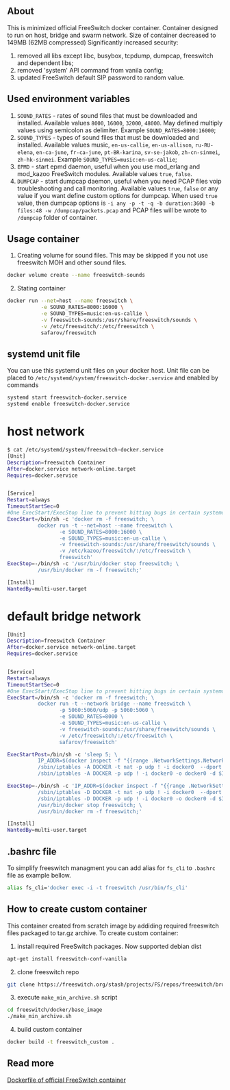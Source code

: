 About
-----

This is minimized official FreeSwitch docker container.
Container designed to run on host, bridge and swarm network.
Size of container decreased to 149MB (62MB compressed)
Significantly increased security:
1. removed all libs except libc, busybox, tcpdump, dumpcap, freeswitch and dependent libs;
2. removed 'system' API command from vanila config;
3. updated FreeSwitch default SIP password to random value.

Used environment variables
--------------------------

1. ```SOUND_RATES``` - rates of sound files that must be downloaded and installed. Available values ```8000```, ```16000```, ```32000```, ```48000```. May defined multiply values using semicolon as delimiter. Example ```SOUND_RATES=8000:16000```;
2. ```SOUND_TYPES``` - types of sound files that must be downloaded and installed. Available values music, ```en-us-callie```, ```en-us-allison```, ```ru-RU-elena```, ```en-ca-june```, ```fr-ca-june```, ```pt-BR-karina```, ```sv-se-jakob```, ```zh-cn-sinmei```, ```zh-hk-sinmei```. Example ```SOUND_TYPES=music:en-us-callie```;
3. ```EPMD``` - start epmd daemon, useful when you use mod_erlang and mod_kazoo FreeSwitch modules. Available values ```true```, ```false```.
4. ```DUMPCAP``` - start dumpcap daemon, useful when you need PCAP files voip troubleshooting and call monitoring. Available values ```true```, ```false``` or any value if you want define custom options for dumpcap. When used ```true``` value, then dumpcap options is ```-i any -p -t -q -b duration:3600 -b files:48 -w /dumpcap/packets.pcap``` and PCAP files will be wrote to ```/dumpcap``` folder of container.

Usage container
---------------

1. Creating volume for sound files. This may be skipped if you not use freeswitch MOH and other sound files.
```sh
docker volume create --name freeswitch-sounds 
```

2. Stating container
```sh
docker run --net=host --name freeswitch \
           -e SOUND_RATES=8000:16000 \
           -e SOUND_TYPES=music:en-us-callie \
           -v freeswitch-sounds:/usr/share/freeswitch/sounds \
           -v /etc/freeswitch/:/etc/freeswitch \
           safarov/freeswitch
```

systemd unit file
-----------------

You can use this systemd unit files on your docker host.
Unit file can be placed to ```/etc/systemd/system/freeswitch-docker.service``` and enabled by commands
```sh
systemd start freeswitch-docker.service
systemd enable freeswitch-docker.service
```

host network
============

```sh
$ cat /etc/systemd/system/freeswitch-docker.service
[Unit]
Description=freeswitch Container
After=docker.service network-online.target
Requires=docker.service


[Service]
Restart=always
TimeoutStartSec=0
#One ExecStart/ExecStop line to prevent hitting bugs in certain systemd versions
ExecStart=/bin/sh -c 'docker rm -f freeswitch; \
          docker run -t --net=host --name freeswitch \
                 -e SOUND_RATES=8000:16000 \
                 -e SOUND_TYPES=music:en-us-callie \
                 -v freeswitch-sounds:/usr/share/freeswitch/sounds \
                 -v /etc/kazoo/freeswitch/:/etc/freeswitch \
                 freeswitch'
ExecStop=-/bin/sh -c '/usr/bin/docker stop freeswitch; \
          /usr/bin/docker rm -f freeswitch;'

[Install]
WantedBy=multi-user.target
```

default bridge network
======================
```sh
[Unit]
Description=freeswitch Container
After=docker.service network-online.target
Requires=docker.service


[Service]
Restart=always
TimeoutStartSec=0
#One ExecStart/ExecStop line to prevent hitting bugs in certain systemd versions
ExecStart=/bin/sh -c 'docker rm -f freeswitch; \
          docker run -t --network bridge --name freeswitch \
                 -p 5060:5060/udp -p 5060:5060 \
                 -e SOUND_RATES=8000 \
                 -e SOUND_TYPES=music:en-us-callie \
                 -v freeswitch-sounds:/usr/share/freeswitch/sounds \
                 -v /etc/freeswitch/:/etc/freeswitch \
                 safarov/freeswitch'

ExecStartPost=/bin/sh -c 'sleep 5; \
          IP_ADDR=$(docker inspect -f "{{range .NetworkSettings.Networks}}{{.IPAddress}}{{end}}" freeswitch); \
          /sbin/iptables -A DOCKER -t nat -p udp ! -i docker0  --dport 17000:17999 -j DNAT --to $IP_ADDR:17000-17999; \
          /sbin/iptables -A DOCKER -p udp ! -i docker0 -o docker0 -d $IP_ADDR --dport 17000:17999 -j ACCEPT'

ExecStop=-/bin/sh -c 'IP_ADDR=$(docker inspect -f "{{range .NetworkSettings.Networks}}{{.IPAddress}}{{end}}" freeswitch); \
          /sbin/iptables -D DOCKER -t nat -p udp ! -i docker0  --dport 17000:17999 -j DNAT --to $IP_ADDR:17000-17999; \
          /sbin/iptables -D DOCKER -p udp ! -i docker0 -o docker0 -d $IP_ADDR --dport 17000:17999 -j ACCEPT; \
          /usr/bin/docker stop freeswitch; \
          /usr/bin/docker rm -f freeswitch;'

[Install]
WantedBy=multi-user.target
```

.bashrc file
------------
To simplify freeswitch managment you can add alias for ```fs_cli``` to ```.bashrc``` file as example bellow.
```sh
alias fs_cli='docker exec -i -t freeswitch /usr/bin/fs_cli'
```

How to create custom container
------------------------------
This container created from scratch image by addiding required freeswitch files packaged to tar.gz archive.
To create custom container:
1. install required FreeSwitch packages. Now supported debian dist
```sh
apt-get install freeswitch-conf-vanilla
```
2. clone freeswitch repo
```sh
git clone https://freeswitch.org/stash/projects/FS/repos/freeswitch/browse
```
3. execute ```make_min_archive.sh``` script
```sh
cd freeswitch/docker/base_image
./make_min_archive.sh
```
4. build custom container
```sh
docker build -t freeswitch_custom .
```

Read more
---------

[Dockerfile of official FreeSwitch container](https://freeswitch.org/stash/projects/FS/repos/freeswitch/browse/docker/release)

